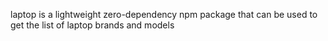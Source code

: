 laptop is a lightweight zero-dependency npm package that can be used to get the list of laptop brands and models


